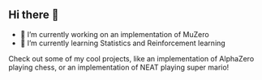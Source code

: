 ## Hi there 👋

- 🔭 I’m currently working on an implementation of MuZero 
- 🌱 I’m currently learning Statistics and Reinforcement learning

Check out some of my cool projects, like an implementation of AlphaZero playing chess, or an implementation of NEAT playing super mario!
